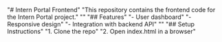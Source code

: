 "# Intern Portal Frontend" 
"This repository contains the frontend code for the Intern Portal project."  ""  "## Features"  "- User dashboard"  "- Responsive design"  "- Integration with backend API"  ""  "## Setup Instructions"  "1. Clone the repo"  "2. Open index.html in a browser" 
